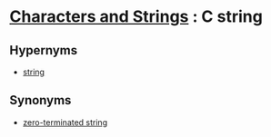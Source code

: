 # [Characters and Strings][1] : C string

## Hypernyms

  - [string](string.md)

## Synonyms

  - [zero-terminated string](zero-terminated_string.md)

[1]: README.md
